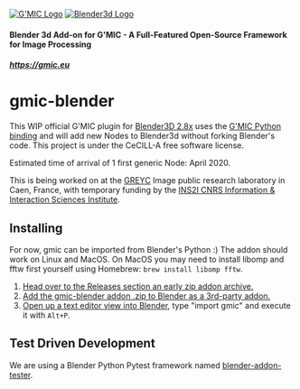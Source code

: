 <a href="https://gmic.eu">![G'MIC Logo](https://gmic.eu/img/logo4.jpg)</a>
<a href="https://www.blender.org">![Blender3d Logo](https://download.blender.org/branding/blender_logo_socket.png)</a>

#### 
#### Blender 3d Add-on for G'MIC - A Full-Featured Open-Source Framework for Image Processing
##### https://gmic.eu
# gmic-blender


This WIP official G'MIC plugin for [Blender3D 2.8x](https://www.blender.org/) uses the [G'MIC Python binding](https://github.com/dtschump/gmic-py) and will add new Nodes to Blender3d without forking Blender's code. This project is under the CeCILL-A free software license.

Estimated time of arrival of 1 first generic Node: April 2020.

This is being worked on at the [GREYC](https://www.greyc.fr/) Image public research laboratory in Caen, France, with temporary funding by the [INS2I CNRS Information & Interaction Sciences Institute](https://ins2i.cnrs.fr/fr/institut).

## Installing
For now, gmic can be imported from Blender's Python :) The addon should work on Linux and MacOS.
On MacOS you may need to install libomp and fftw first yourself using Homebrew: `brew install libomp fftw`.
1. [Head over to the Releases section an early zip addon archive.](https://github.com/myselfhimself/gmic-blender/releases)
1. [Add the gmic-blender addon .zip to Blender as a 3rd-party addon.](https://docs.blender.org/manual/en/latest/editors/preferences/addons.html#rd-party-add-ons)
1. [Open up a text editor view into Blender](https://docs.blender.org/manual/en/latest/editors/text_editor.html), type "import gmic" and execute it with `Alt+P`.

## Test Driven Development
We are using a Blender Python Pytest framework named [blender-addon-tester](https://github.com/douglaskastle/blender-addon-tester).
